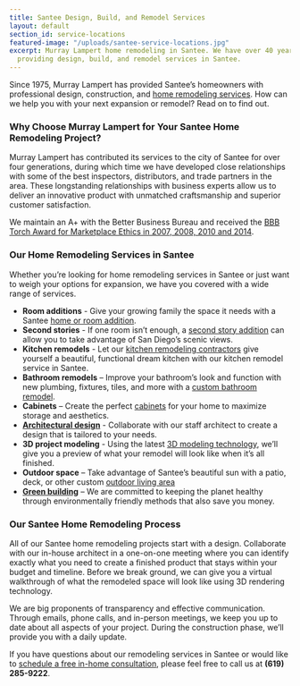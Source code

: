 ```yaml
---
title: Santee Design, Build, and Remodel Services
layout: default
section_id: service-locations
featured-image: "/uploads/santee-service-locations.jpg"
excerpt: Murray Lampert home remodeling in Santee. We have over 40 years experience
  providing design, build, and remodel services in Santee.
---
```


Since 1975, Murray Lampert has provided Santee’s homeowners with professional design, construction, and [home remodeling services](/san-diego-home-remodel-services). How can we help you with your next expansion or remodel? Read on to find out.

### Why Choose Murray Lampert for Your Santee Home Remodeling Project?

Murray Lampert has contributed its services to the city of Santee for over four generations, during which time we have developed close relationships with some of the best inspectors, distributors, and trade partners in the area. These longstanding relationships with business experts allow us to deliver an innovative product with unmatched craftsmanship and superior customer satisfaction.

We maintain an A+ with the Better Business Bureau and received the [BBB Torch Award for Marketplace Ethics in 2007, 2008, 2010 and 2014](/another-better-business-bureau-torch-award).

### Our Home Remodeling Services in Santee

Whether you’re looking for home remodeling services in Santee or just want to weigh your options for expansion, we have you covered with a wide range of services.

- **Room additions** - Give your growing family the space it needs with a Santee [home or room addition](/san-diego-room-additions).
- **Second stories** - If one room isn’t enough, a [second story addition](/san-diego-second-story-addition) can allow you to take advantage of San Diego’s scenic views.
- **Kitchen remodels** - Let our [kitchen remodeling contractors](/san-diego-kitchen-remodeling-services) give yourself a beautiful, functional dream kitchen with our kitchen remodel service in Santee.
- **Bathroom remodels** – Improve your bathroom’s look and function with new plumbing, fixtures, tiles, and more with a [custom bathroom remodel](/san-diego-bathroom-remodeling-services).
- **Cabinets** – Create the perfect [cabinets](/san-diego-custom-cabinet-construction-services) for your home to maximize storage and aesthetics.
- **[Architectural design](/san-diego-architectural-design-services)** - Collaborate with our staff architect to create a design that is tailored to your needs.
- **3D project modeling** - Using the latest [3D modeling technology](/3d-architectural-rendering-services), we’ll give you a preview of what your remodel will look like when it’s all finished.
- **Outdoor space** – Take advantage of Santee’s beautiful sun with a patio, deck, or other custom [outdoor living area](/san-diego-outdoor-living-space-design/)
- **[Green building](/san-diego-green-home-construction)** – We are committed to keeping the planet healthy through environmentally friendly methods that also save you money.

### Our Santee Home Remodeling Process

All of our Santee home remodeling projects start with a design. Collaborate with our in-house architect in a one-on-one meeting where you can identify exactly what you need to create a finished product that stays within your budget and timeline. Before we break ground, we can give you a virtual walkthrough of what the remodeled space will look like using 3D rendering technology.

We are big proponents of transparency and effective communication. Through emails, phone calls, and in-person meetings, we keep you up to date about all aspects of your project. During the construction phase, we’ll provide you with a daily update.

If you have questions about our remodeling services in Santee or would like to [schedule a free in-home consultation](#quick-contact), please feel free to call us at **(619) 285-9222**.
